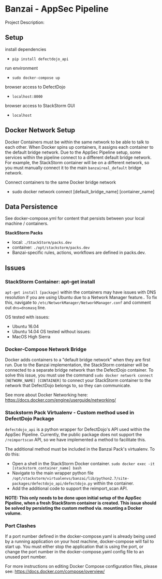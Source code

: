 # Banzai - AppSec Pipeline

Project Description:

## Setup

install dependencies
* `pip install defectdojo_api`

run environment
* `sudo docker-compose up`

browser access to DefectDojo
* `localhost:8000`

browser access to StackStorm GUI
* `localhost`

## Docker Network Setup
Docker Containers must be within the same network to be able to talk to each other. When Docker spins up containers, it assigns each container to the default bridge network. Due to the AppSec Pipeline setup, some services within the pipeline connect to a different default bridge network. For example, the StackStorm container will be on a different network, so you must manually connect it to the main `banzaireal_default` bridge network.

Connect containers to the same Docker bridge network
* sudo docker network connect [default_bridge_name] [container_name]

## Data Persistence

See docker-compose.yml for content that persists between your local machine / containers.

__StackStorm Packs__
* local: `./StackStorm/packs.dev`
* container: `./opt/stackstorm/packs.dev`
* Banzai-specific rules, actions, workflows are defined in packs.dev.

## Issues ##

### StackStorm Container: apt-get install ###

`apt-get install [package]` within the containers may have issues with DNS resolution if you are using Ubuntu due to a Network Manager feature..
To fix this, navigate to `/etc/NetworkManager/NetworkManager.conf` and comment out `dns=dnsmasq` line.

OS tested with issues:
* Ubuntu 16.04
* Ubuntu 14.04
OS tested without issues:
* MacOS High Sierra

### Docker-Compose Network Bridge ###

Docker adds containers to a "default bridge network" when they are first run. Due to the Banzai implementation, the StackStorm container will be connected to a separate bridge network than the DefectDojo container. To solve this issue, you must use the command `sudo docker network connect [NETWORK_NAME] [CONTAINER]` to connect your StackStorm container to the network that DefectDojo belongs to, so they can communicate.

See more about Docker Networking here: https://docs.docker.com/engine/userguide/networking/

### Stackstorm Pack Virtualenv - Custom method used in DefectDojo Package ###

`defectdojo_api` is a python wrapper for DefectDojo's API used within the AppSec Pipeline. Currently, the public package does not support the `/reimportscan` API, so we have implemented a method to facilitate this.

The additional method must be included in the Banzai Pack's virtualenv. To do this:
* Open a shell in the StackStorm Docker container. `sudo docker exec -it [stackstorm_container_name] bash`
* Navigate to the main wrapper python file `/opt/stackstorm/virtualenvs/banzai/lib/python2.7/site-packages/defectdojo_api/defectdojo.py` within the container.
* Add the additional code to support the reimport_scan API.

__NOTE: This only needs to be done upon initial setup of the AppSec Pipeline, when a fresh StackStorm container is created. This issue should be solved by persisting the custom method via. mounting a Docker volume.__

### Port Clashes ###

If a port number defined in the docker-compose.yaml is already being used by a running application on your host machine, docker-compose will fail to start up.
You must either stop the application that is using the port, or change the port number in the docker-compose.yaml config file to an unused port number.

For more instructions on editing Docker Compose configuration files, please see: https://docs.docker.com/compose/overview/
